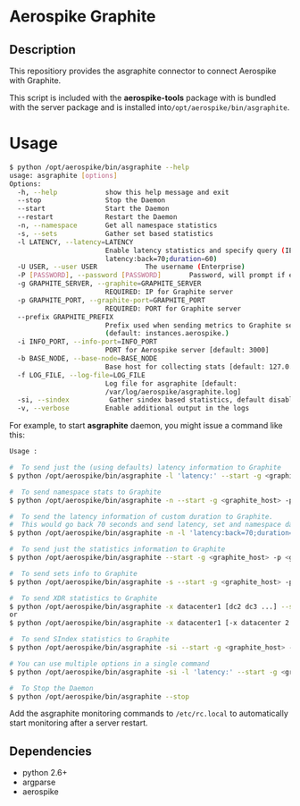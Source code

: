 # Aerospike Graphite
## Description
This repositiory provides the asgraphite connector to connect Aerospike with Graphite.

This script is included with the **aerospike-tools** package with is bundled
with the server package and is installed into`/opt/aerospike/bin/asgraphite`.

# Usage
```bash
$ python /opt/aerospike/bin/asgraphite --help
usage: asgraphite [options]
Options:
  -h, --help            show this help message and exit
  --stop                Stop the Daemon
  --start               Start the Daemon
  --restart             Restart the Daemon
  -n, --namespace       Get all namespace statistics
  -s, --sets            Gather set based statistics
  -l LATENCY, --latency=LATENCY
                        Enable latency statistics and specify query (IE.
                        latency:back=70;duration=60)
  -U USER, --user USER            The username (Enterprise)
  -P [PASSWORD], --password [PASSWORD]       Password, will prompt if empty. (Enterprise)
  -g GRAPHITE_SERVER, --graphite=GRAPHITE_SERVER
                        REQUIRED: IP for Graphite server
  -p GRAPHITE_PORT, --graphite-port=GRAPHITE_PORT
                        REQUIRED: PORT for Graphite server
  --prefix GRAPHITE_PREFIX
                        Prefix used when sending metrics to Graphite server
                        (default: instances.aerospike.)
  -i INFO_PORT, --info-port=INFO_PORT
                        PORT for Aerospike server [default: 3000]
  -b BASE_NODE, --base-node=BASE_NODE
                        Base host for collecting stats [default: 127.0.0.1]
  -f LOG_FILE, --log-file=LOG_FILE
                        Log file for asgraphite [default:
                        /var/log/aerospike/asgraphite.log]
  -si, --sindex          Gather sindex based statistics, default disabled (version 3.1.6+)
  -v, --verbose			Enable additional output in the logs
```

For example, to start <strong>asgraphite</strong> daemon, you might issue a command like this:

```bash
Usage :

#  To send just the (using defaults) latency information to Graphite
$ python /opt/aerospike/bin/asgraphite -l 'latency:' --start -g <graphite_host> -p <graphite_port>

#  To send namespace stats to Graphite
$ python /opt/aerospike/bin/asgraphite -n --start -g <graphite_host> -p <graphite_port>

#  To send the latency information of custom duration to Graphite.
#  This would go back 70 seconds and send latency, set and namespace data to the Graphite server for 60 seconds worth of data.
$ python /opt/aerospike/bin/asgraphite -n -l 'latency:back=70;duration=60' --start -g <graphite_host> -p <graphite_port>

#  To send just the statistics information to Graphite
$ python /opt/aerospike/bin/asgraphite --start -g <graphite_host> -p <graphite_port>

#  To send sets info to Graphite
$ python /opt/aerospike/bin/asgraphite -s --start -g <graphite_host> -p <graphite_port>

#  To send XDR statistics to Graphite
$ python /opt/aerospike/bin/asgraphite -x datacenter1 [dc2 dc3 ...] --start -g <graphite_host> -p <graphite_port>
or
$ python /opt/aerospike/bin/asgraphite -x datacenter1 [-x datacenter 2 -x datacenter3 ...] --start -g <graphite_host> -p <graphite_port>

#  To send SIndex statistics to Graphite
$ python /opt/aerospike/bin/asgraphite -si --start -g <graphite_host> -p <graphite_port>

# You can use multiple options in a single command
$ python /opt/aerospike/bin/asgraphite -si -l 'latency:' --start -g <graphite_host> -p <graphite_port>

#  To Stop the Daemon
$ python /opt/aerospike/bin/asgraphite --stop
```

Add the asgraphite monitoring commands to `/etc/rc.local` to automatically start
monitoring after a server restart.

## Dependencies
- python 2.6+
- argparse
- aerospike
